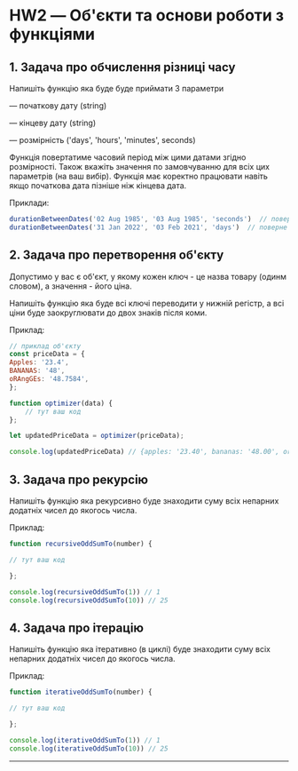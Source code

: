 # HW2 — Об'єкти та основи роботи з функціями
## 1. Задача про обчислення різниці часу
Напишіть функцію яка буде буде приймати 3 параметри

— початкову дату (string)

— кінцеву дату (string)

— розмірність ('days',  'hours', 'minutes', seconds)

Функція повертатиме часовий період між цими датами згідно розмірності.
Також вкажіть значення по замовчуванню для всіх цих параметрів (на ваш вибір).
Функція має коректно працювати навіть якщо початкова дата пізніше ніж кінцева дата.

Приклади:
```javascript
durationBetweenDates('02 Aug 1985', '03 Aug 1985', 'seconds')  // поверне '86400 seconds'
durationBetweenDates('31 Jan 2022', '03 Feb 2021', 'days')  // поверне '362 days'
```

## 2. Задача про перетворення об'єкту

Допустимо у вас є об'єкт, у якому кожен ключ - це назва товару (одинм словом), а значення - його ціна.

Напишіть функцію яка буде всі ключі переводити у нижній регістр, а всі ціни буде заокруглювати до двох знаків після коми.

Приклад:
```javascript
// приклад об'єкту
const priceData = {
Apples: '23.4',
BANANAS: '48',
oRAngGEs: '48.7584',
};

function optimizer(data) {
	// тут ваш код
};

let updatedPriceData = optimizer(priceData);

console.log(updatedPriceData) // {apples: '23.40', bananas: '48.00', oranges: '48.76'}
```

## 3. Задача про рекурсію
Напишіть функцію яка рекурсивно буде знаходити суму всіх непарних додатніх чисел до якогось числа.

Приклад:

```javascript
function recursiveOddSumTo(number) {

// тут ваш код

};

console.log(recursiveOddSumTo(1)) // 1
console.log(recursiveOddSumTo(10)) // 25
```
## 4. Задача про ітерацію
Напишіть функцію яка ітеративно (в циклі) буде знаходити суму всіх непарних додатніх чисел до якогось числа.

Приклад:
```javascript
function iterativeOddSumTo(number) {

// тут ваш код

};

console.log(iterativeOddSumTo(1)) // 1
console.log(iterativeOddSumTo(10)) // 25
```
___